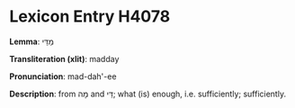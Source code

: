 # Lexicon Entry H4078

**Lemma**: מַדַּי

**Transliteration (xlit)**: madday

**Pronunciation**: mad-dah'-ee

**Description**:
from מָה and דַּי; what (is) enough, i.e. sufficiently; sufficiently.
